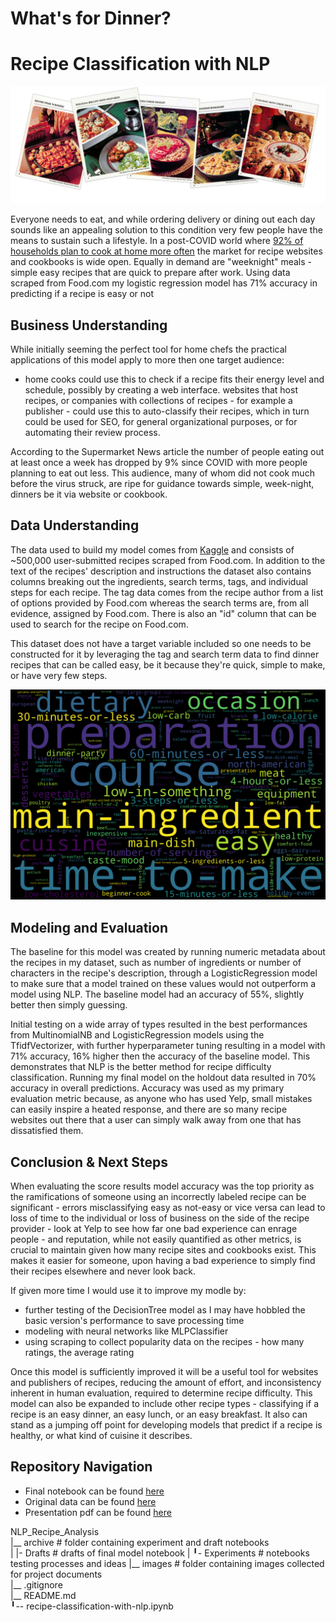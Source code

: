 # What's for Dinner?
# Recipe Classification with NLP
 
![](images/header.PNG)

Everyone needs to eat, and while ordering delivery or dining out each day sounds like an appealing solution to this condition very few people have the means to sustain such a lifestyle.  In a post-COVID world where [92% of households plan to cook at home more often](https://www.supermarketnews.com/consumer-trends/study-most-us-consumers-stick-eating-home-post-pandemic) the market for recipe websites and cookbooks is wide open. Equally in demand are "weeknight" meals - simple easy recipes that are quick to prepare after work.  Using data scraped from Food.com my logistic regression model has 71% accuracy in predicting if a recipe is easy or not

## Business Understanding

While initially seeming the perfect tool for home chefs the practical applications of this model apply to more then one target audience:

- home cooks could use this to check if a recipe fits their energy level and schedule, possibly by creating a web interface.
websites that host recipes, or companies with collections of recipes - for example a publisher - could use this to auto-classify their recipes, which in turn could be used for SEO, for general organizational purposes, or for automating their review process.

According to the Supermarket News article the number of people eating out at least once a week has dropped by 9% since COVID with more people planning to eat out less. This audience, many of whom did not cook much before the virus struck, are ripe for guidance towards simple, week-night, dinners be it via website or cookbook.

## Data Understanding

The data used to build my model comes from [Kaggle](https://www.kaggle.com/shuyangli94/foodcom-recipes-with-search-terms-and-tags) and consists of ~500,000 user-submitted recipes scraped from Food.com. In addition to the text of the recipes' description and instructions the dataset also contains columns breaking out the ingredients, search terms, tags, and individual steps for each recipe. The tag data comes from the recipe author from a list of options provided by Food.com whereas the search terms are, from all evidence, assigned by Food.com. There is also an "id" column that can be used to search for the recipe on Food.com.

This dataset does not have a target variable included so one needs to be constructed for it by leveraging the tag and search term data to find dinner recipes that can be called easy, be it because they're quick, simple to make, or have very few steps.

![Wordcloud of tag feature frequencies](images/wordcloud.png)

## Modeling and Evaluation

The baseline for this model was created by running numeric metadata about the recipes in my dataset, such as number of ingredients or number of characters in the recipe's description, through a LogisticRegression model to make sure that a model trained on these values would not outperform a model using NLP.  The baseline model had an accuracy of 55%, slightly better then simply guessing.

Initial testing on a wide array of types resulted in the best performances from MultinomialNB and LogisticRegression models using the TfidfVectorizer, with further hyperparameter tuning resulting in a model with 71% accuracy, 16% higher then the accuracy of the baseline model. This demonstrates that NLP is the better method for recipe difficulty classification. Running my final model on the holdout data resulted in 70% accuracy in overall predictions.  Accuracy was used as my primary evaluation metric because, as anyone who has used Yelp, small mistakes can easily inspire a heated response, and there are so many recipe websites out there that a user can simply walk away from one that has dissatisfied them. 

## Conclusion & Next Steps 

When evaluating the score results model accuracy was the top priority as the ramifications of someone using an incorrectly labeled recipe can be significant - errors misclassifying easy as not-easy or vice versa can lead to loss of time to the individual or loss of business on the side of the recipe provider  - look at Yelp to see how far one bad experience can enrage people - and reputation, while not easily quantified as other metrics, is crucial to maintain given how many recipe sites and cookbooks exist.  This makes it easier for someone, upon having a bad experience to simply find their recipes elsewhere and never look back. 

If given more time I would use it to improve my modle by:
- further testing of the DecisionTree model as I may have hobbled the basic version's performance to save processing time
- modeling with neural networks like MLPClassifier
- using scraping to collect popularity data on the recipes - how many ratings, the average rating

Once this model is sufficiently improved it will be a useful tool for websites and publishers of recipes, reducing the amount of effort, and inconsistency inherent in human evaluation, required to determine recipe difficulty. This model can also be expanded to include other recipe types - classifying if a recipe is an easy dinner, an easy lunch, or an easy breakfast. It also can stand as a jumping off point for developing models that predict if a recipe is healthy, or what kind of cuisine it describes.

## Repository Navigation
- Final notebook can be found [here](recipe-classification-with-nlp.ipynb)  
- Original data can be found [here](../data/foodcom_recipes_with_classification.csv)
- Presentation pdf can be found [here](NLP_recipe_analysis_presentation.pdf)

NLP_Recipe_Analysis  
|__ archive                                      # folder containing experiment and draft notebooks  
| |- Drafts                                      # drafts of final model notebook
| ╹- Experiments                                 # notebooks testing processes and ideas
|__ images                                       # folder containing images collected for project documents   
|__ .gitignore  
|__ README.md  
╹-- recipe-classification-with-nlp.ipynb  




